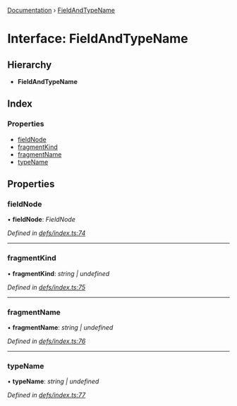 [Documentation](../README.md) › [FieldAndTypeName](fieldandtypename.md)

# Interface: FieldAndTypeName

## Hierarchy

* **FieldAndTypeName**

## Index

### Properties

* [fieldNode](fieldandtypename.md#fieldnode)
* [fragmentKind](fieldandtypename.md#fragmentkind)
* [fragmentName](fieldandtypename.md#fragmentname)
* [typeName](fieldandtypename.md#typename)

## Properties

###  fieldNode

• **fieldNode**: *FieldNode*

*Defined in [defs/index.ts:74](https://github.com/badbatch/graphql-box/blob/f0217fe/packages/helpers/src/defs/index.ts#L74)*

___

###  fragmentKind

• **fragmentKind**: *string | undefined*

*Defined in [defs/index.ts:75](https://github.com/badbatch/graphql-box/blob/f0217fe/packages/helpers/src/defs/index.ts#L75)*

___

###  fragmentName

• **fragmentName**: *string | undefined*

*Defined in [defs/index.ts:76](https://github.com/badbatch/graphql-box/blob/f0217fe/packages/helpers/src/defs/index.ts#L76)*

___

###  typeName

• **typeName**: *string | undefined*

*Defined in [defs/index.ts:77](https://github.com/badbatch/graphql-box/blob/f0217fe/packages/helpers/src/defs/index.ts#L77)*
